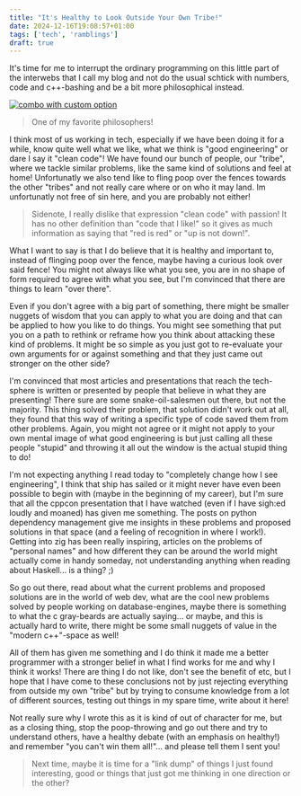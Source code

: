 ```yaml
---
title: "It's Healthy to Look Outside Your Own Tribe!"
date: 2024-12-16T19:08:57+01:00
tags: ['tech', 'ramblings']
draft: true
---
```


It's time for me to interrupt the ordinary programming on this little part of the interwebs that I call my blog and not do the usual schtick with numbers, code and c++-bashing and be a bit more philosophical instead.

[![](/images/its-healthy-to-look-outside-your-own-tribe/great-philosopher.webp "combo with custom option")]()
> One of my favorite philosophers!

I think most of us working in tech, especially if we have been doing it for a while, know quite well what we like, what we think is "good engineering" or dare I say it "clean code"! We have found our bunch of people, our "tribe", where we tackle similar problems, like the same kind of solutions and feel at home! Unfortunatly we also tend like to fling poop over the fences towards the other "tribes" and not really care where or on who it may land. Im unfortunatly not free of sin here, and you are probably not either!

> Sidenote, I really dislike that expression "clean code" with passion! It has no other definition than "code that I like!" so it gives as much information as saying that "red is red" or "up is not down!".

What I want to say is that I do believe that it is healthy and important to, instead of flinging poop over the fence, maybe having a curious look over said fence! You might not always like what you see, you are in no shape of form required to agree with what you see, but I'm convinced that there are things to learn "over there".

Even if you don't agree with a big part of something, there might be smaller nuggets of wisdom that you can apply to what you are doing and that can be applied to how you like to do things. You might see something that put you on a path to rethink or reframe how you think about attacking these kind of problems. It might be so simple as you just got to re-evaluate your own arguments for or against something and that they just came out stronger on the other side?

I'm convinced that most articles and presentations that reach the tech-sphere is written or presented by people that believe in what they are presenting! There sure are some snake-oil-salesmen out there, but not the majority. This thing solved their problem, that solution didn't work out at all, they found that this way of writing a specific type of code saved them from other problems. Again, you might not agree or it might not apply to your own mental image of what good engineering is but just calling all these people "stupid" and throwing it all out the window is the actual stupid thing to do!

I'm not expecting anything I read today to "completely change how I see engineering", I think that ship has sailed or it might never have even been possible to begin with (maybe in the beginning of my career), but I'm sure that all the cppcon presentation that I have watched (even if I have sigh:ed loudly and moaned) has given me something.
The posts on python dependency management give me insights in these problems and proposed solutions in that space (and a feeling of recognition in where I work!).
Getting into zig has been really inspiring, articles on the problems of "personal names" and how different they can be around the world might actually come in handy someday, not understanding anything when reading about Haskell... is a thing? ;)

So go out there, read about what the current problems and proposed solutions are in the world of web dev, what are the cool new problems solved by people working on database-engines, maybe there is something to what the c gray-beards are actually saying... or maybe, and this is actually hard to write, there might be some small nuggets of value in the "modern c++"-space as well!

All of them has given me something and I do think it made me a better programmer with a stronger belief in what I find works for me and why I think it works! There are thing I do not like, don't see the benefit of etc, but I hope that I have come to these conclusions not by just rejecting everything from outside my own "tribe" but by trying to consume knowledge from a lot of different sources, testing out things in my spare time, write about it here!

Not really sure why I wrote this as it is kind of out of character for me, but as a closing thing, stop the poop-throwing and go out there and try to understand others, have a healthy debate (with an emphasis on healthy!) and remember "you can't win them all!"... and please tell them I sent you!

> Next time, maybe it is time for a "link dump" of things I just found interesting, good or things that just got me thinking in one direction or the other?
